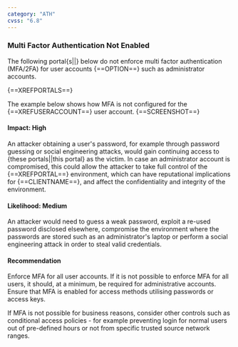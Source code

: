 ```yaml
---
category: "ATH"
cvss: "6.8"
---
```

### Multi Factor Authentication Not Enabled
The following portal{s||} below do not enforce multi factor authentication (MFA/2FA) for user accounts {==OPTION==} such as administrator accounts.

{==XREFPORTALS==}

The example below shows how MFA is not configured for the {==XREFUSERACCOUNT==} user account.
{==SCREENSHOT==}
#### Impact: High
An attacker obtaining a user's password, for example through password guessing or social engineering attacks, would gain continuing access to {these portals||this portal} as the victim. In case an administrator account is compromised, this could allow the attacker to take full control of the {==XREFPORTAL==} environment, which can have reputational implications for {==CLIENTNAME==}, and affect the confidentiality and integrity of the environment.
#### Likelihood: Medium
An attacker would need to guess a weak password, exploit a re-used password disclosed elsewhere, compromise the environment where the passwords are stored such as an administrator's laptop or perform a social engineering attack in order to steal valid credentials.
#### Recommendation
Enforce MFA for all user accounts. If it is not possible to enforce MFA for all users, it should, at a minimum, be required for administrative accounts. Ensure that MFA is enabled for access methods utilising passwords or access keys.

If MFA is not possible for business reasons, consider other controls such as conditional access policies - for example preventing login for normal users out of pre-defined hours or not from specific trusted source network ranges.
